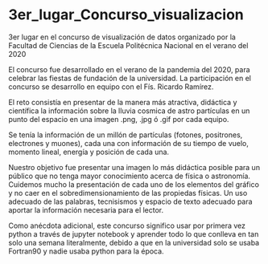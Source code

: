 # 3er_lugar_Concurso_visualizacion
3er lugar en el concurso de visualización de datos organizado por la Facultad de Ciencias de la Escuela Politécnica Nacional en el verano del 2020

El concurso fue desarrollado en el verano de la pandemia del 2020,  para celebrar las fiestas de fundación de la universidad. La participación en el concurso se desarrollo en equipo con el Fís. Ricardo Ramírez.

El reto consistía en presentar de la manera más atractiva, didáctica y científica la información sobre la lluvia cosmica de astro partículas en un punto del espacio en una imagen .png, .jpg ó .gif por cada equipo. 

Se tenía la información de un millón de partículas (fotones, positrones, electrones y muones), cada una con información de su tiempo de vuelo, momento lineal, energía y posición de cada una. 

Nuestro objetivo fue presentar una imagen lo más didáctica posible para un público que no tenga mayor conocimiento acerca de física o astronomía. Cuidemos mucho la presentación de cada uno de los elementos del gráfico y no caer en el sobredimensionamiento de las propiedas físicas. Un uso adecuado de las palabras, tecnisismos y espacio de texto adecuado para aportar la información necesaria para el lector.

Como anécdota adicional, este concurso significo usar por primera vez python a través de jupyter notebook y aprender todo lo que conlleva en tan solo una semana literalmente, debido a que en la universidad solo se usaba Fortran90 y nadie usaba python para la época.  
